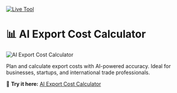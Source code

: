 [![Live Tool](https://img.shields.io/badge/Live-Open-brightgreen)](https://glorioustechs.com/ai-export-cost-calculator/)

# 📊 AI Export Cost Calculator

![AI Export Cost Calculator](http://glorioustechs.com/wp-content/uploads/2025/08/Add-a-heading-4.webp)

Plan and calculate export costs with AI-powered accuracy. Ideal for businesses, startups, and international trade professionals.  

🔗 **Try it here:** [AI Export Cost Calculator](https://glorioustechs.com/ai-export-cost-calculator/)
